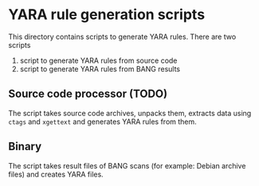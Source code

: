 # YARA rule generation scripts

This directory contains scripts to generate YARA rules. There are two scripts

1. script to generate YARA rules from source code
2. script to generate YARA rules from BANG results

## Source code processor (TODO)

The script takes source code archives, unpacks them, extracts data using
`ctags` and `xgettext` and generates YARA rules from them.

## Binary

The script takes result files of BANG scans (for example: Debian archive
files) and creates YARA files.
